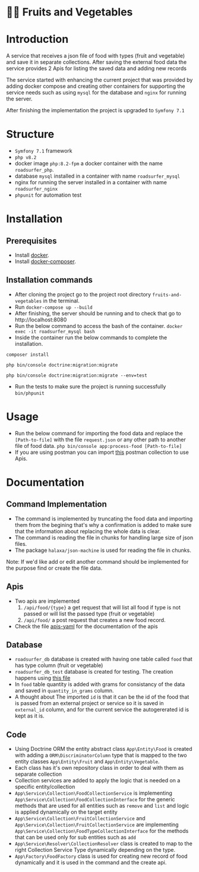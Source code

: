 # 🍎🥕 Fruits and Vegetables

# Introduction
A service that receives a json file of food with types (fruit and vegetable) and save it in separate collections.
After saving the external food data the service provides 2 Apis for listing the saved data and adding new records

The service started with enhancing the current project that was provided by adding docker compose and creating other containers for supporting the service needs such as using `mysql` for the database and `nginx` for running the server.

After finishing the implementation the project is upgraded to `Symfony 7.1`

# Structure
- `Symfony 7.1` framework
- `php v8.2`
- docker image `php:8.2-fpm` a docker container with the name `roadsurfer_php`.
- database `mysql` installed in a container with name `roadsurfer_mysql`
- nginx for running the server installed in a container with name `roadsurfer_nginx`
- `phpunit` for automation test

# Installation

## Prerequisites
- Install [docker](https://docs.docker.com/engine/install/).
- Install [docker-composer](https://docs.docker.com/compose/install/).

## Installation commands
- After cloning the project go to the project root directory `fruits-and-vegetables` in the terminal.
- Run `docker-compose up --build`
- After finishing, the server should be running and to check that go to http://localhost:8080
- Run the below command to access the bash of the container.
  `docker exec -it roadsurfer_mysql bash`
- Inside the container run the below commands to complete the installation.
```
composer install

php bin/console doctrine:migration:migrate

php bin/console doctrine:migration:migrate --env=test
```
- Run the tests to make sure the project is running successfully
`bin/phpunit`

# Usage
- Run the below command for importing the food data and replace the `[Path-to-file]` with the file `request.json` or any other path to another file of food data.
`php bin/console app:process-food [Path-to-file]`
- If you are using postman you can import [this](./Api-doc/fruites&vegetables.postman_collection.json) postman collection to use Apis.

# Documentation
## Command Implementation
- The command is implemented by truncating the food data and importing them from the begining that's why a confirmation is added to make sure that the information about replacing the whole data is clear.
- The command is reading the file in chunks for handling large size of json files.
- The package `halaxa/json-machine` is used for reading the file in chunks.

Note:
If we'd like add or edit another command should be implemented for the purpose find or create the file data.

## Apis
- Two apis are implemented 
  1. `/api/food/{type}` a get request that will list all food if type is not passed or will list the passed type (fruit or vegetable)
  2. `/api/food/` a post request that creates a new food record.
- Check the file [apis-yaml](./Api-doc/apis.yaml) for the documentation of the apis

## Database
- `roadsurfer_db` database is created with having one table called `food` that has type column (fruit or vegetable)
- `roadsurfer_db_test` database is created for testing. The creation happens using [this file](./db/init-db.sh)
- In `food` table quantity is added with grams for consistancy of the data and saved in `quantity_in_grams` column.
- A thought about The imported `id` is that it can be the id of the food that is passed from an external project or service so it is saved in `external_id` column, and for the current service the autogererated id is kept as it is.

## Code
- Using Doctrine ORM the entity abstract class `App\Entity\Food` is created with adding a `ORM\DiscriminatorColumn` type that is mapped to the two entity classes `App\Entity\Fruit` and `App\Entity\Vegetable`.
- Each class has it's own repository class in order to deal with them as separate collection
- Collection services are added to apply the logic that is needed on a specific entity/collection
- `App\Service\Collection\FoodCollectionService` is implementing `App\Service\Collection\FoodCollectionInterface` for the generic methods that are used for all entities such as `remove` and `list` and logic is applied dynamically on the target entity
- `App\Service\Collection\FruitCollectionService` and `App\Service\Collection\FruitCollectionService` are implementing `App\Service\Collection\FoodTypeCollectionInterface` for the methods that can be used only for sub entities such as `add`
- `App\Service\Resolver\CollectionResolver` class is created to map to the right Collection Service Type dynamically depending on the type.
- `App\Factory\FoodFactory` class is used for creating new record of food dynamically and it is used in the command and the create api.
